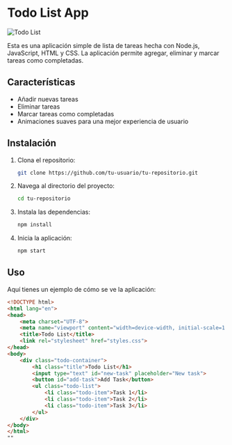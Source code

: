 # Todo List App

![Todo List](https://github.com/tu-usuario/tu-repositorio/ruta-al-gif.gif)

Esta es una aplicación simple de lista de tareas hecha con Node.js, JavaScript, HTML y CSS. La aplicación permite agregar, eliminar y marcar tareas como completadas.

## Características

- Añadir nuevas tareas
- Eliminar tareas
- Marcar tareas como completadas
- Animaciones suaves para una mejor experiencia de usuario

## Instalación

1. Clona el repositorio:
    ```sh
    git clone https://github.com/tu-usuario/tu-repositorio.git
    ```
2. Navega al directorio del proyecto:
    ```sh
    cd tu-repositorio
    ```
3. Instala las dependencias:
    ```sh
    npm install
    ```
4. Inicia la aplicación:
    ```sh
    npm start
    ```

## Uso

Aquí tienes un ejemplo de cómo se ve la aplicación:

```html
<!DOCTYPE html>
<html lang="en">
<head>
    <meta charset="UTF-8">
    <meta name="viewport" content="width=device-width, initial-scale=1.0">
    <title>Todo List</title>
    <link rel="stylesheet" href="styles.css">
</head>
<body>
    <div class="todo-container">
        <h1 class="title">Todo List</h1>
        <input type="text" id="new-task" placeholder="New task">
        <button id="add-task">Add Task</button>
        <ul class="todo-list">
            <li class="todo-item">Task 1</li>
            <li class="todo-item">Task 2</li>
            <li class="todo-item">Task 3</li>
        </ul>
    </div>
</body>
</html>
"" 
